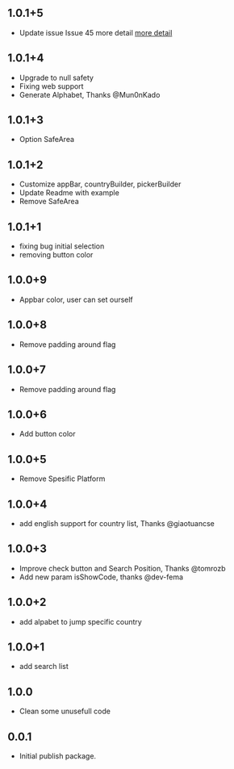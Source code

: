
## 1.0.1+5
- Update issue Issue 45 more detail [ more detail](https://github.com/hifiaz/country-list-pick/pull/46#issue-690242804 "more detail")

## 1.0.1+4
- Upgrade to null safety
- Fixing web support
- Generate Alphabet, Thanks @Mun0nKado
## 1.0.1+3
- Option SafeArea
  
## 1.0.1+2
- Customize appBar, countryBuilder, pickerBuilder 
- Update Readme with example
- Remove SafeArea

## 1.0.1+1
- fixing bug initial selection
- removing button color
  
## 1.0.0+9
- Appbar color, user can set ourself
  
## 1.0.0+8
- Remove padding around flag
  
## 1.0.0+7
- Remove padding around flag
  
## 1.0.0+6
- Add button color
  
## 1.0.0+5
- Remove Spesific Platform

## 1.0.0+4
- add english support for country list, Thanks @giaotuancse
  
## 1.0.0+3

- Improve check button and Search Position, Thanks @tomrozb
- Add new param isShowCode, thanks @dev-fema 

## 1.0.0+2

- add alpabet to jump specific country

## 1.0.0+1

- add search list

## 1.0.0

- Clean some unusefull code

## 0.0.1

- Initial publish package.




